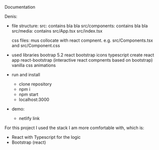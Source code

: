 Documentation

Denis:

- file structure:
  src: contains bla bla
  src/components: contains bla bla
  src/media: contains
  src/App.tsx
  src/index.tsx

  css files:
  mus collocate with react compnent. e.g. src/Components.tsx and src/Component.css

- used libraries
  bootrap 5.2
  react
  bootstrap icons
  typescript
  create react app
  react-bootstrap (interactive react compnents based on bootstrap)
  vanilla css animations

- run and install
  - clone repository
  - npm i
  - npm start
  - localhost:3000
- demo:
  - netlify link

For this project I used the stack I am more comfortable with, which is:

- React with Typescript for the logic
- Bootstrap (react)
